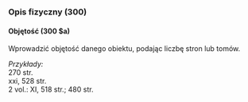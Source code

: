 ### Opis fizyczny (300)
#### Objętość (300 $a)

Wprowadzić objętość danego obiektu, podając liczbę stron lub tomów.  

_Przykłady:_  
270 str.  
xxi, 528 str.  
2 vol.: XI, 518 str.; 480 str.

